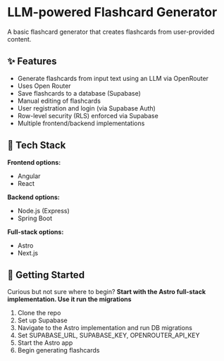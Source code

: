 # LLM-powered Flashcard Generator

A basic flashcard generator that creates flashcards from user-provided content.

## ✨ Features

* Generate flashcards from input text using an LLM via OpenRouter
* Uses Open Router 
* Save flashcards to a database (Supabase)
* Manual editing of flashcards
* User registration and login (via Supabase Auth)
* Row-level security (RLS) enforced via Supabase
* Multiple frontend/backend implementations

## 🧱 Tech Stack

**Frontend options:**

* Angular
* React

**Backend options:**

* Node.js (Express)
* Spring Boot

**Full-stack options:**

* Astro
* Next.js

## 🚀 Getting Started

Curious but not sure where to begin?
**Start with the Astro full-stack implementation. Use it run the migrations**

1. Clone the repo
2. Set up Supabase
3. Navigate to the Astro implementation and run DB migrations
4. Set SUPABASE_URL, SUPABASE_KEY, OPENROUTER_API_KEY
5. Start the Astro app
6. Begin generating flashcards